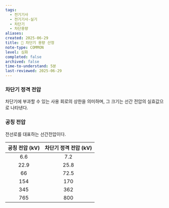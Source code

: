 ```yaml
---
tags:
  - 전기기사
  - 전기기사-실기
  - 차단기
  - 차단용량
aliases: 
created: 2025-06-29
title: 📝 차단기 용량 산정
note-type: COMMON
level: 심화
completed: false
archived: false
time-to-understand: 5분
last-reviewed: 2025-06-29
---
```



### 차단기 정격 전압
차단기에 부과할 수 있는 사용 회로의 상한을 의미하며, 그 크기는 선간 전압의 실효값으로 나타낸다.

### 공칭 전압
전선로를 대표하는 선간전압이다.


| 공칭 전압 (kV) | 차단기 정격 전압 (kV) |
| :--------: | :------------: |
|    6.6     |      7.2       |
|    22.9    |      25.8      |
|     66     |      72.5      |
|    154     |      170       |
|    345     |      362       |
|    765     |      800       |
